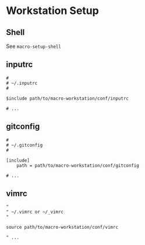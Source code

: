 Workstation Setup
=================

Shell
-----

See `macro-setup-shell`


inputrc
-------

    #
    # ~/.inputrc
    #

    $include path/to/macro-workstation/conf/inputrc

    # ...


gitconfig
---------

    #
    # ~/.gitconfig
    #

    [include]
        path = path/to/macro-workstation/conf/gitconfig

    # ...


vimrc
-----

    "
    " ~/.vimrc or ~/_vimrc
    "

    source path/to/macro-workstation/conf/vimrc

    " ...

